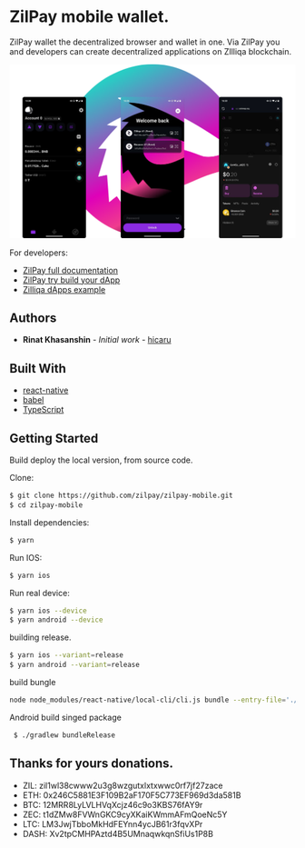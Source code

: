 # ZilPay mobile wallet.

ZilPay wallet the decentralized browser and wallet in one. Via ZilPay you and developers can create decentralized applications on ZIlliqa blockchain.

<p align="center">
  <a href="https://zilpay.io"><img src="https://github.com/zilpay/zilpay-mobile/blob/master/imgs/preview.png"></a>
</p>

For developers:
+ [ZilPay full documentation](https://zilpay.github.io/zilpay-docs/)
+ [ZilPay try build your dApp](https://medium.com/coinmonks/test-and-develop-dapps-on-zilliqa-with-zilpay-52b165f118bf?source=friends_link&sk=2a60070ddac60677ec36b1234c60222a)
+ [Zilliqa dApps example](https://github.com/lich666dead/zilliqa-dApps)

## Authors

* **Rinat Khasanshin** - *Initial work* - [hicaru](https://github.com/hicaru)

## Built With

* [react-native](https://reactnative.dev/)
* [babel](https://github.com/babel/babel)
* [TypeScript](https://www.typescriptlang.org/)

## Getting Started
Build deploy the local version, from source code.

Clone:
```bash
$ git clone https://github.com/zilpay/zilpay-mobile.git
$ cd zilpay-mobile
```

Install dependencies:
```bash
$ yarn
```

Run IOS:
```bash
$ yarn ios
```

Run real device:
```bash
$ yarn ios --device
$ yarn android --device
```

building release.
```bash
$ yarn ios --variant=release
$ yarn android --variant=release
```

build bungle
```bash
node node_modules/react-native/local-cli/cli.js bundle --entry-file='./index.js' --bundle-output='./ios/main.jsbundle' --dev=false --platform='ios' --assets-dest='./ios'
```

Android build singed package
```bash
 $ ./gradlew bundleRelease
```

Thanks for yours donations.
------

- ZIL: zil1wl38cwww2u3g8wzgutxlxtxwwc0rf7jf27zace
- ETH: 0x246C5881E3F109B2aF170F5C773EF969d3da581B
- BTC: 12MRR8LyLVLHVqXcjz46c9o3KBS76fAY9r
- ZEC: t1dZMw8FVWnGKC9cyXKaiKWmmAFmQoeNc5Y
- LTC: LM3JwjTbboMkHdFEYnn4ycJB61r3fqvXPr
- DASH: Xv2tpCMHPAztd4B5UMnaqwkqnSfiUs1P8B
